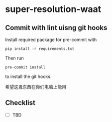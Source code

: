 # super-resolution-waat

## Commit with lint uisng git hooks
Install required package for pre-commit with
```
pip install -r requirements.txt
```
Then run
```
pre-commit install
```
to install the git hooks.

希望这鬼东西在你们电脑上能用

## Checklist
- [ ] TBD
